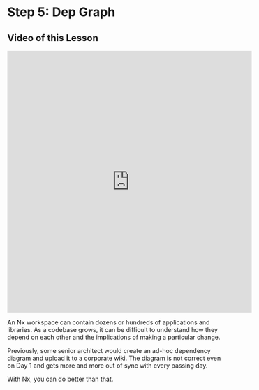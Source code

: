 # Step 5: Dep Graph

## Video of this Lesson

<iframe width="560" height="600" src="https://www.youtube.com/embed/l9MjZ9IPdu4" frameborder="0" allow="accelerometer; autoplay; encrypted-media; gyroscope; picture-in-picture" allowfullscreen></iframe>

An Nx workspace can contain dozens or hundreds of applications and libraries. As a codebase grows, it can be difficult to understand how they depend on each other and the implications of making a particular change.

Previously, some senior architect would create an ad-hoc dependency diagram and upload it to a corporate wiki. The diagram is not correct even on Day 1 and gets more and more out of sync with every passing day.

With Nx, you can do better than that.
